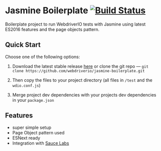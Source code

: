 Jasmine Boilerplate [![Build Status](https://travis-ci.org/webdriverio/jasmine-boilerplate.svg?branch=master)](https://travis-ci.org/webdriverio/jasmine-boilerplate)
===================

Boilerplate project to run WebdriverIO tests with Jasmine using latest ES2016 features and the page objects pattern.

## Quick Start

Choose one of the following options:

1. Download the latest stable release [here](https://github.com/webdriverio/jasmine-boilerplate/archive/master.zip) or clone the git repo — `git clone https://github.com/webdriverio/jasmine-boilerplate.git`

2. Then copy the files to your project directory (all files in `/test` and the `wdio.conf.js`)

3. Merge project dev dependencies with your projects dev dependencies in your `package.json`


## Features

- super simple setup
- Page Object pattern used
- ESNext ready
- Integration with [Sauce Labs](https://saucelabs.com/)
